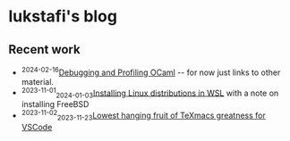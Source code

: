 # lukstafi's blog

## Recent work

- <sup>2024-02-16</sup>[Debugging and Profiling OCaml](notes/Debugging_OCaml.md) -- for now just links to other material.
- <sup>2023-11-01</sup><sub>2024-01-03</sub>[Installing Linux distributions in WSL](notes/WSL_install_new_distro.md) with a note on installing FreeBSD
- <sup>2023-11-02</sup><sub>2023-11-23</sub>[Lowest hanging fruit of TeXmacs greatness for VSCode](notes/VSCode_extension_WYSIWYG_KaTeX.md)
